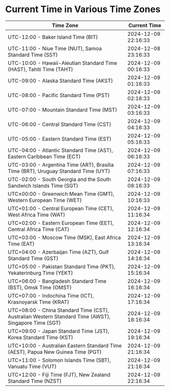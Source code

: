 # Current Time in Various Time Zones

| Time Zone | Current Time |
|-----------|--------------|
| UTC-12:00 - Baker Island Time (BIT) | 2024-12-09 22:16:33 |
| UTC-11:00 - Niue Time (NUT), Samoa Standard Time (SST) | 2024-12-08 23:16:33 |
| UTC-10:00 - Hawaii-Aleutian Standard Time (HAST), Tahiti Time (TAHT) | 2024-12-09 00:16:33 |
| UTC-09:00 - Alaska Standard Time (AKST) | 2024-12-09 01:16:33 |
| UTC-08:00 - Pacific Standard Time (PST) | 2024-12-09 02:16:33 |
| UTC-07:00 - Mountain Standard Time (MST) | 2024-12-09 03:16:33 |
| UTC-06:00 - Central Standard Time (CST) | 2024-12-09 04:16:33 |
| UTC-05:00 - Eastern Standard Time (EST) | 2024-12-09 05:16:33 |
| UTC-04:00 - Atlantic Standard Time (AST), Eastern Caribbean Time (ECT) | 2024-12-09 06:16:33 |
| UTC-03:00 - Argentina Time (ART), Brasília Time (BRT), Uruguay Standard Time (UYT) | 2024-12-09 07:16:33 |
| UTC-02:00 - South Georgia and the South Sandwich Islands Time (SGT) | 2024-12-09 08:16:33 |
| UTC±00:00 - Greenwich Mean Time (GMT), Western European Time (WET) | 2024-12-09 10:16:33 |
| UTC+01:00 - Central European Time (CET), West Africa Time (WAT) | 2024-12-09 11:16:34 |
| UTC+02:00 - Eastern European Time (EET), Central Africa Time (CAT) | 2024-12-09 12:16:34 |
| UTC+03:00 - Moscow Time (MSK), East Africa Time (EAT) | 2024-12-09 13:16:34 |
| UTC+04:00 - Azerbaijan Time (AZT), Gulf Standard Time (GST) | 2024-12-09 14:16:34 |
| UTC+05:00 - Pakistan Standard Time (PKT), Yekaterinburg Time (YEKT) | 2024-12-09 15:16:34 |
| UTC+06:00 - Bangladesh Standard Time (BST), Omsk Time (OMST) | 2024-12-09 16:16:34 |
| UTC+07:00 - Indochina Time (ICT), Krasnoyarsk Time (KRAT) | 2024-12-09 17:16:34 |
| UTC+08:00 - China Standard Time (CST), Australian Western Standard Time (AWST), Singapore Time (SGT) | 2024-12-09 18:16:34 |
| UTC+09:00 - Japan Standard Time (JST), Korea Standard Time (KST) | 2024-12-09 19:16:34 |
| UTC+10:00 - Australian Eastern Standard Time (AEST), Papua New Guinea Time (PGT) | 2024-12-09 21:16:34 |
| UTC+11:00 - Solomon Islands Time (SBT), Vanuatu Time (VUT) | 2024-12-09 21:16:34 |
| UTC+12:00 - Fiji Time (FJT), New Zealand Standard Time (NZST) | 2024-12-09 22:16:34 |
